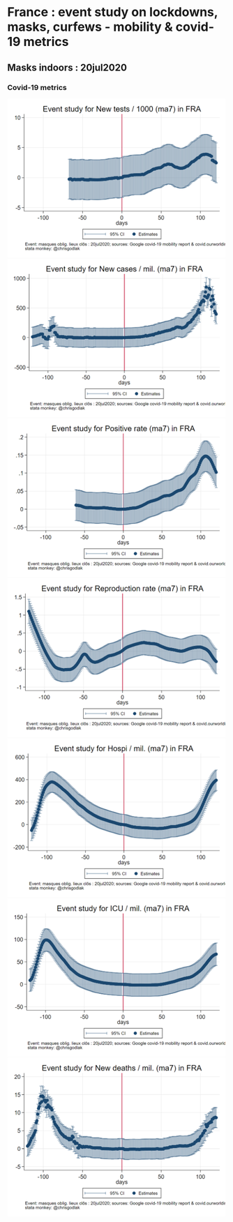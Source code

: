 # France : event study on lockdowns, masks, curfews - mobility & covid-19 metrics

## Masks indoors : 20jul2020

### Covid-19 metrics

<img src="FRA_mask1_ma7new_tests_per_thousand.png" width="500"/> <img src="FRA_mask1_ma7new_cases_per_million.png" width="500"/> 
<img src="FRA_mask1_ma7positive_rate.png" width="500"/> <img src="FRA_mask1_ma7reproduction_rate.png" width="500"/> 
<img src="FRA_mask1_ma7hosp_patients_per_million.png" width="500"/> <img src="FRA_mask1_ma7icu_patients_per_million.png" width="500"/> 
<img src="FRA_mask1_ma7new_deaths_per_million.png" width="500"/> 
